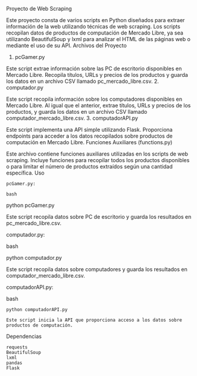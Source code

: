 Proyecto de Web Scraping

Este proyecto consta de varios scripts en Python diseñados para extraer información de la web utilizando técnicas de web scraping. Los scripts recopilan datos de productos de computación de Mercado Libre, ya sea utilizando BeautifulSoup y lxml para analizar el HTML de las páginas web o mediante el uso de su API.
Archivos del Proyecto
1. pcGamer.py

Este script extrae información sobre las PC de escritorio disponibles en Mercado Libre. Recopila títulos, URLs y precios de los productos y guarda los datos en un archivo CSV llamado pc_mercado_libre.csv.
2. computador.py

Este script recopila información sobre los computadores disponibles en Mercado Libre. Al igual que el anterior, extrae títulos, URLs y precios de los productos, y guarda los datos en un archivo CSV llamado computador_mercado_libre.csv.
3. computadorAPI.py

Este script implementa una API simple utilizando Flask. Proporciona endpoints para acceder a los datos recopilados sobre productos de computación en Mercado Libre.
Funciones Auxiliares (functions.py)

Este archivo contiene funciones auxiliares utilizadas en los scripts de web scraping. Incluye funciones para recopilar todos los productos disponibles o para limitar el número de productos extraídos según una cantidad específica.
Uso

    pcGamer.py:

    bash

python pcGamer.py

Este script recopila datos sobre PC de escritorio y guarda los resultados en pc_mercado_libre.csv.

computador.py:

bash

python computador.py

Este script recopila datos sobre computadores y guarda los resultados en computador_mercado_libre.csv.

computadorAPI.py:

bash

    python computadorAPI.py

    Este script inicia la API que proporciona acceso a los datos sobre productos de computación.

Dependencias

    requests
    BeautifulSoup
    lxml
    pandas
    Flask
